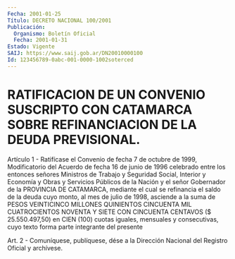 ```yaml
---
Fecha: 2001-01-25
Título: DECRETO NACIONAL 100/2001
Publicación:
  Organismo: Boletín Oficial
  Fecha: 2001-01-31
Estado: Vigente
SAIJ: https://www.saij.gob.ar/DN20010000100
Id: 123456789-0abc-001-0000-1002soterced
---
```

# RATIFICACION DE UN CONVENIO SUSCRIPTO CON CATAMARCA SOBRE REFINANCIACION DE LA DEUDA PREVISIONAL.

<a id="1"></a>
Artículo 1 - Ratifícase el Convenio de fecha 7 de octubre de 1999, Modificatorio  del Acuerdo de fecha 16 de junio de  1996  celebrado entre los entonces señores Ministros de Trabajo y Seguridad Social, Interior y Economía  y Obras y Servicios Públicos de la Nación y el señor Gobernador de la  PROVINCIA DE CATAMARCA, mediante el cual se refinancia el saldo de la  deuda  cuyo  monto,  al  mes de julio de 1998,  asciende a la suma de PESOS VEINTICINCO MILLONES  QUINIENTOS CINCUENTA  MIL CUATROCIENTOS NOVENTA Y SIETE CON CINCUENTA CENTAVOS ($  25.550.497,50)  en  CIEN  (100)  cuotas  iguales,  mensuales  y consecutivas,  cuyo  texto  forma  parte  integrante  del  presente

<a id="2"></a>
Art.  2 - Comuníquese, publíquese, dése a la Dirección Nacional del Registro Oficial y archívese.